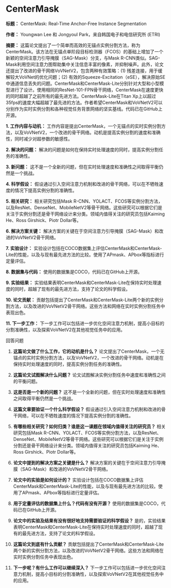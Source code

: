 # CenterMask

**标题：** CenterMask: Real-Time Anchor-Free Instance Segmentation

**作者：** Youngwan Lee 和 Jongyoul Park，来自韩国电子和电信研究所 (ETRI)

**摘要：**
这篇论文提出了一个简单而高效的无锚点实例分割方法，称为CenterMask。该方法在无锚点单阶段目标检测器（FCOS）的基础上增加了一个新颖的空间注意力引导掩膜（SAG-Mask）分支，与Mask R-CNN类似。SAG-Mask利用空间注意力图帮助集中关注信息丰富的像素，并抑制噪声。此外，论文还提出了改进的骨干网络VoVNetV2，包含两种有效策略：(1) 残差连接，用于缓解较大VoVNet的优化问题；(2) 有效的Squeeze-Excitation（eSE），解决原始SE中通道信息丢失的问题。CenterMask和CenterMask-Lite分别针对大型和小型模型进行了设计。使用相同的ResNet-101-FPN骨干网络，CenterMask在速度更快的同时超越了之前所有的最先进方法。CenterMask-Lite在Titan Xp上以超过35fps的速度大幅超越了最先进的方法。作者希望CenterMask和VoVNetV2可以分别作为实时实例分割和各种视觉任务背景网络的坚实基线。代码已在GitHub上开源。

**1. 工作内容与动机：**
工作内容是提出CenterMask，一个无锚点的实时实例分割方法，以及VoVNetV2，一个改进的骨干网络。动机是提高实例分割的速度和准确性，同时减少对超参数的敏感性。

**2. 解决的问题：**
解决的问题是如何在保持实时处理速度的同时，提高实例分割任务的准确性。

**3. 新问题：**
这不是一个全新的问题，但在实时处理速度和准确性之间取得平衡仍然是一个挑战。

**4. 科学假设：**
假设通过引入空间注意力机制和改进的骨干网络，可以在不牺牲速度的情况下提高实例分割的准确性。

**5. 相关研究：**
相关研究包括Mask R-CNN、YOLACT、FCOS等实例分割方法，以及ResNet、DenseNet、MobileNetV2等骨干网络。这些研究可以根据它们是关注于实例分割还是骨干网络设计来分类。领域内值得关注的研究员包括Kaiming He、Ross Girshick、Piotr Dollar等。

**6. 解决方案关键：**
解决方案的关键在于空间注意力引导掩膜（SAG-Mask）和改进的VoVNetV2骨干网络。

**7. 实验设计：**
实验设计包括在COCO数据集上评估CenterMask和CenterMask-Lite的性能，以及与现有最先进方法的比较。使用了APmask、APbox等指标进行定量评估。

**8. 数据集与代码：**
使用的数据集是COCO，代码已在GitHub上开源。

**9. 实验结果：**
实验结果表明CenterMask和CenterMask-Lite在保持实时处理速度的同时，超越了现有的最先进方法，支持了论文的科学假设。

**10. 论文贡献：**
贡献包括提出了CenterMask和CenterMask-Lite两个新的实例分割方法，以及改进的VoVNetV2骨干网络。这些方法和网络在实时实例分割任务中表现出色。

**11. 下一步工作：**
下一步工作可以包括进一步优化空间注意力机制，提高小目标的分割准确性，以及探索VoVNetV2在其他视觉任务中的应用。

回答问题

1. **这篇论文做了什么工作，它的动机是什么？**
   论文提出了CenterMask，一个无锚点的实时实例分割方法，以及VoVNetV2，一个改进的骨干网络。动机是在保持实时处理速度的同时，提高实例分割任务的准确性。

2. **这篇论文试图解决什么问题？**
   论文试图解决实例分割任务中速度和准确性之间的平衡问题。

3. **这是否是一个新的问题？**
   这不是一个全新的问题，但在实时处理速度和准确性之间取得平衡仍然是一个挑战。

4. **这篇文章要验证一个什么科学假设？**
   假设通过引入空间注意力机制和改进的骨干网络，可以在不牺牲速度的情况下提高实例分割的准确性。

5. **有哪些相关研究？如何归类？谁是这一课题在领域内值得关注的研究员？**
   相关研究包括Mask R-CNN、YOLACT、FCOS等实例分割方法，以及ResNet、DenseNet、MobileNetV2等骨干网络。这些研究可以根据它们是关注于实例分割还是骨干网络设计来分类。领域内值得关注的研究员包括Kaiming He、Ross Girshick、Piotr Dollar等。

6. **论文中提到的解决方案之关键是什么？**
   解决方案的关键在于空间注意力引导掩膜（SAG-Mask）和改进的VoVNetV2骨干网络。

7. **论文中的实验是如何设计的？**
   实验设计包括在COCO数据集上评估CenterMask和CenterMask-Lite的性能，以及与现有最先进方法的比较。使用了APmask、APbox等指标进行定量评估。

8. **用于定量评估的数据集上什么？代码有没有开源？**
   使用的数据集是COCO，代码已在GitHub上开源。

9. **论文中的实验及结果有没有很好地支持需要验证的科学假设？**
   是的，实验结果表明CenterMask和CenterMask-Lite在保持实时处理速度的同时，超越了现有的最先进方法，支持了论文的科学假设。

10. **这篇论文到底有什么贡献？**
    贡献包括提出了CenterMask和CenterMask-Lite两个新的实例分割方法，以及改进的VoVNetV2骨干网络。这些方法和网络在实时实例分割任务中表现出色。

11. **下一步呢？有什么工作可以继续深入？**
    下一步工作可以包括进一步优化空间注意力机制，提高小目标的分割准确性，以及探索VoVNetV2在其他视觉任务中的应用。

